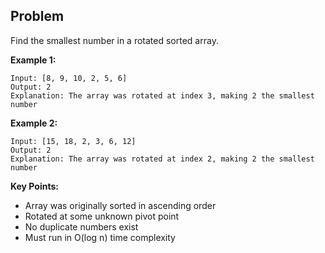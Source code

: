 ## Problem

Find the smallest number in a rotated sorted array.

**Example 1:**
```text
Input: [8, 9, 10, 2, 5, 6]
Output: 2
Explanation: The array was rotated at index 3, making 2 the smallest number
```

**Example 2:**
```text
Input: [15, 18, 2, 3, 6, 12]
Output: 2
Explanation: The array was rotated at index 2, making 2 the smallest number
```

**Key Points:**
- Array was originally sorted in ascending order
- Rotated at some unknown pivot point
- No duplicate numbers exist
- Must run in O(log n) time complexity
